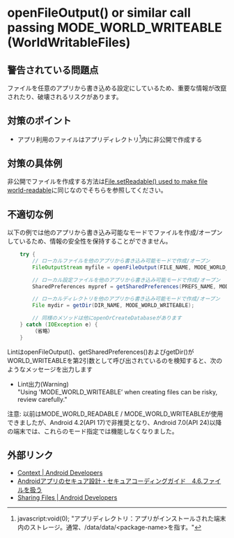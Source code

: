 # openFileOutput() or similar call passing MODE\_WORLD\_WRITEABLE (WorldWritableFiles)

## 警告されている問題点

ファイルを任意のアプリから書き込める設定にしているため、重要な情報が改竄されたり、破壊されるリスクがあります。

## 対策のポイント

- アプリ利用のファイルはアプリディレクトリ[^注釈1]内に非公開で作成する

## 対策の具体例

非公開でファイルを作成する方法は[File.setReadable() used to make file world-readable][4]に同じなのでそちらを参照してください。

## 不適切な例

以下の例では他のアプリから書き込み可能なモードでファイルを作成/オープンしているため、情報の安全性を保持することができません。

```java
    try {
        // ローカルファイルを他のアプリから書き込み可能モードで作成/オープン
        FileOutputStream myfile = openFileOutput(FILE_NAME, MODE_WORLD_WRITEABLE);

        // ローカル設定ファイルを他のアプリから書き込み可能モードで作成/オープン
        SharedPreferences mypref = getSharedPreferences(PREFS_NAME, MODE_WORLD_WRITEABLE);

        // ローカルディレクトリを他のアプリから書き込み可能モードで作成/オープン
        File mydir = getDir(DIR_NAME, MODE_WORLD_WRITEABLE);

        // 同様のメソッドは他にopenOrCreateDatabaseがあります
    } catch (IOException e) {
        （省略）
    }
```


LintはopenFileOutput()、getSharedPreferences()およびgetDir()がWORLD_WRITEABLEを第2引数として呼び出されているのを検知すると、次のようなメッセージを出力します

-   Lint出力(Warning)  
    "Using 'MODE_WORLD_WRITEABLE’ when creating files can be risky, review carefully."

注意: 以前はMODE_WORLD_READABLE / MODE_WORLD_WRITEABLEが使用できましたが、Android 4.2(API 17)で非推奨となり、Android 7.0(API 24)以降の端末では、これらのモード指定では機能しなくなりました。

## 外部リンク

- [Context | Android Developers][1]
- [Androidアプリのセキュア設計・セキュアコーディングガイド　4.6.ファイルを扱う][2]  
- [Sharing Files | Android Developers][3]

[1]:https://developer.android.com/reference/android/content/Context.html
[2]:http://www.jssec.org/dl/android_securecoding/4_using_technology_in_a_safe_way.html#%E3%83%95%E3%82%A1%E3%82%A4%E3%83%AB%E3%82%92%E6%89%B1%E3%81%86
[3]:https://developer.android.com/training/secure-file-sharing/index.html
[4]:SetWorldReadable.md



[^注釈1]: javascript:void(0); "アプリディレクトリ：アプリがインストールされた端末内のストレージ。通常、/data/data/&lt;package-name&gt;を指す。"
